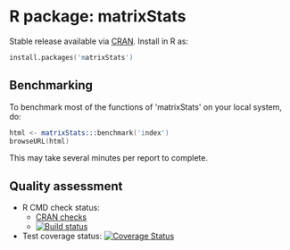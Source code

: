 # R package: matrixStats

Stable release available via [CRAN](http://cran.r-project.org/package=matrixStats).  Install in R as:

```s
install.packages('matrixStats')
```

## Benchmarking

To benchmark most of the functions of 'matrixStats' on your local system, do:
```s
html <- matrixStats:::benchmark('index')
browseURL(html)
```
This may take several minutes per report to complete.


## Quality assessment

* R CMD check status:
  - <a href="http://cran.r-project.org/web/checks/check_results_matrixStats.html">CRAN checks</a> 
  - <a href="https://travis-ci.org/HenrikBengtsson/matrixStats"><img src="https://travis-ci.org/HenrikBengtsson/matrixStats.svg?branch=master" alt="Build status"></a>
* Test coverage status:
  <a href='https://coveralls.io/r/HenrikBengtsson/matrixStats?branch=develop'><img src='https://coveralls.io/repos/HenrikBengtsson/matrixStats/badge.png?branch=develop' alt='Coverage Status' /></a>
